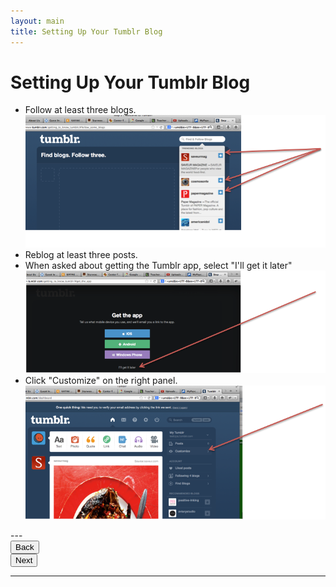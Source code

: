 ```yaml
---
layout: main
title: Setting Up Your Tumblr Blog
---
```


# Setting Up Your Tumblr Blog

<ul>
<li> Follow at least three blogs.</li>

<img src="../tumblrStep2.png"/>

<li> Reblog at least three posts.</li>

<li> When asked about getting the Tumblr app, select "I'll get it later"</li>

<img src="../tumblrStep3.png"/>

<li> Click "Customize" on the right panel.</li>

<img src="../tumblrStep4.png"/>
</ul>
---

<div class="row">
  <div class="col-md-1">
    <a href="../start"><button type="button" class="btn btn-primary btn-lg">Back</button></a>
  </div>
  <div class="col-md-1">
    <a href="../theme"><button type="button" class="btn btn-primary btn-lg">Next</button></a>
  </div>
</div>

---